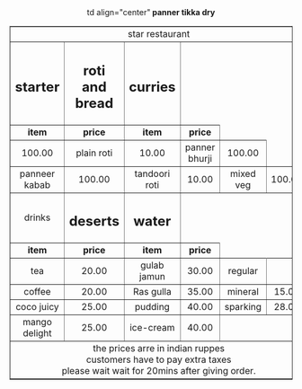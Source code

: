<html> 
<head> <title> star restaurant </title> </head>
<body>
<center>
<table withdraw="50%" border="1" borderline="#000000" bordercolourdark="#000000" cellspacing="0">
<tr align="center">
 <td align="center" colspan="6"<h1> star restaurant </h1></td> </tr>

 <tr><td colpans="2" align="center"><h2>starter </h2></td>
     <td colpans="2" align="center"><h2> roti and bread </h2></td>
     <td colpans="2" align="center"><h2>curries </h2></td></tr>
  
<tr> <td align="center"> <strong> <font colour="blue">item</font></strong></td>
     <td align="center"> <strong> <font colour="blue">price</font></strong></td>
     <td align="center"> <strong> <font colour="blue">item</font></strong></td>
     <td align="center"> <strong> <font colour="blue">price</font></strong></td></tr>

<tr bgcolour="#ccccccc">
td align="center"<strong> panner tikka dry </strong></td> <td align="center">100.00</td>
<td align="center"<strong> plain roti       </strong></td> <td align="center">10.00</td>
<td align="center"<strong> panner bhurji    </strong></td> <td align="center">100.00</td>
</tr>

<tr> <td align="center" <strong> panneer kabab </strong></t> <td align="center"> 100.00</td>
<td align="center"<strong> tandoori roti       </strong></td> <td align="center">10.00</td>
<td align="center"<strong> mixed veg           </strong></td> <td align="center">100.00</td>
</tr>

<tr> <td colpans="2" align="center" <h2> drinks </h2></td>
     <td colpans="2" align="center"> <h2> deserts</h2></td>
     <td colpans="2" align="center"> <h2> water</h2></td></tr>

<tr> <td align="center"> <strong> <font colour="blue">item</font></strong></td>
     <td align="center"> <strong> <font colour="blue">price</font></strong></td>
     <td align="center"> <strong> <font colour="blue">item</font></strong></td>
     <td align="center"> <strong> <font colour="blue">price</font></strong></td></tr>
<tr>
<td align="center"<strong> tea         </strong></td> <td align="center">20.00</td>
<td align="center"<strong> gulab jamun </strong></td> <td align="center">30.00</td>
<td align="center"<strong> regular     </strong></td> <td align="center">     </td>
</tr>

<tr>
<td align="center"<strong> coffee    </strong></td> <td align="center">20.00</td>
<td align="center"<strong> Ras gulla </strong></td> <td align="center">35.00</td>
<td align="center"<strong> mineral   </strong></td> <td align="center">15.00</td>
</tr>

<tr>
<td align="center"<strong> coco juicy </strong></td> <td align="center">25.00</td>
<td align="center"<strong> pudding    </strong></td> <td align="center">40.00</td>
<td align="center"<strong> sparking   </strong></td> <td align="center">28.00</td>
</tr>

<tr>
<td align="center"<strong> mango delight </strong></td> <td align="center">25.00</td>
<td align="center"<strong> ice-cream     </strong></td> <td align="center">40.00</td>
</td> </td> </td> </td> </tr>

<tr align="center">
<td align="center" colspan="6"> the prices arre in indian ruppes <br>
                                customers have to pay extra taxes <br>
                                please wait wait for 20mins after giving order. </td></tr>
   </table>
   </center>
</body>
</html>





     
